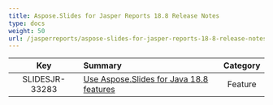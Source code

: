 ```yaml
---
title: Aspose.Slides for Jasper Reports 18.8 Release Notes
type: docs
weight: 50
url: /jasperreports/aspose-slides-for-jasper-reports-18-8-release-notes/
---
```


|**Key** |**Summary** |**Category** |
| :-: | :- | :-: |
|SLIDESJR-33283|[Use Aspose.Slides for Java 18.8 features](https://docs.aspose.com/slides/java/aspose-slides-for-java-18-8-release-notes/)|Feature|

